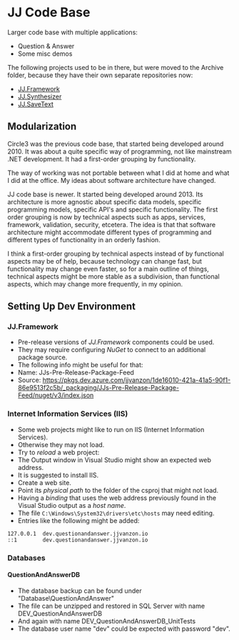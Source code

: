 JJ Code Base
============

Larger code base with multiple applications:

- Question & Answer
- Some misc demos

The following projects used to be in there, but were moved to the Archive folder, because they have their own separate repositories now:

- [JJ.Framework](https://github.com/jjvanzon/JJ.Framework)
- [JJ.Synthesizer](https://github.com/jjvanzon/JJ.Synthesizer)
- [JJ.SaveText](https://github.com/jjvanzon/JJ.SaveText)

Modularization
--------------

Circle3 was the previous code base, that started being developed around 2010. It was about a quite specific way of programming, not like mainstream .NET development. It had a first-order grouping by functionality.

The way of working was not portable between what I did at home and what I did at the office. My ideas about software architecture have changed.

JJ code base is newer. It started being developed around 2013. Its architecture is more agnostic about specific data models, specific programming models, specific API's and specific functionality. The first order grouping is now by technical aspects such as apps, services, framework, validation, security, etcetera. The idea is that that software architecture might accommodate different types of programming and different types of functionality in an orderly fashion.

I think a first-order grouping by technical aspects instead of by functional aspects may be of help, because technology can change fast, but functionality may change even faster, so for a main outline of things, technical aspects might be more stable as a subdivision, than functional aspects, which may change more frequently, in my opinion.


Setting Up Dev Environment
----------------------

### JJ.Framework

- Pre-release versions of *JJ.Framework* components could be used.
- They may require configuring *NuGet* to connect to an additional package source.
- The following info might be useful for that:
- Name: JJs-Pre-Release-Package-Feed
- Source: https://pkgs.dev.azure.com/jjvanzon/1de16010-421a-41a5-90f1-86e9513f2c5b/_packaging/JJs-Pre-Release-Package-Feed/nuget/v3/index.json

### Internet Information Services (IIS)

- Some web projects might like to run on IIS (Internet Information Services).
- Otherwise they may not load.
- Try to *reload* a web project:
- The Output window in Visual Studio might show an expected web address.
- It is suggested to install IIS.
- Create a web site.
- Point its *physical path* to the folder of the csproj that might not load.
- Having a *binding* that uses the web address previously found in the Visual Studio output as a *host name*.
- The file `C:\Windows\System32\drivers\etc\hosts` may need editing.
- Entries like the following might be added:

```
127.0.0.1  dev.questionandanswer.jjvanzon.io
::1        dev.questionandanswer.jjvanzon.io
```

### Databases

#### QuestionAndAnswerDB

- The database backup can be found under "Database\QuestionAndAnswer"
- The file can be unzipped and restored in SQL Server with name DEV_QuestionAndAnswerDB
- And again with name DEV_QuestionAndAnswerDB_UnitTests
- The database user name "dev" could be expected with password "dev".